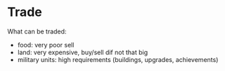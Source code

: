 # Trade

What can be traded:

* food: very poor sell
* land: very expensive, buy/sell dif not that big
* military units: high requirements (buildings, upgrades, achievements)
